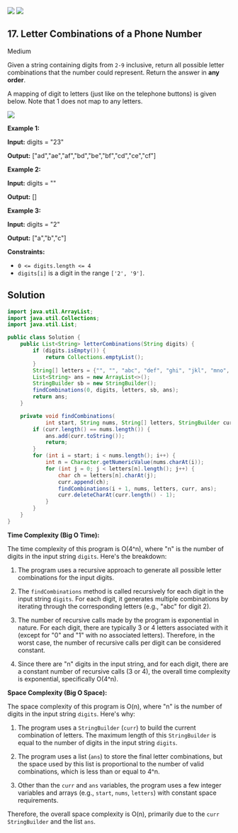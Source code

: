 [![](https://img.shields.io/github/stars/javadev/LeetCode-in-Java?label=Stars&style=flat-square)](https://github.com/javadev/LeetCode-in-Java)
[![](https://img.shields.io/github/forks/javadev/LeetCode-in-Java?label=Fork%20me%20on%20GitHub%20&style=flat-square)](https://github.com/javadev/LeetCode-in-Java/fork)

## 17\. Letter Combinations of a Phone Number

Medium

Given a string containing digits from `2-9` inclusive, return all possible letter combinations that the number could represent. Return the answer in **any order**.

A mapping of digit to letters (just like on the telephone buttons) is given below. Note that 1 does not map to any letters.

![](https://upload.wikimedia.org/wikipedia/commons/thumb/7/73/Telephone-keypad2.svg/200px-Telephone-keypad2.svg.png)

**Example 1:**

**Input:** digits = "23"

**Output:** ["ad","ae","af","bd","be","bf","cd","ce","cf"] 

**Example 2:**

**Input:** digits = ""

**Output:** [] 

**Example 3:**

**Input:** digits = "2"

**Output:** ["a","b","c"] 

**Constraints:**

*   `0 <= digits.length <= 4`
*   `digits[i]` is a digit in the range `['2', '9']`.

## Solution

```java
import java.util.ArrayList;
import java.util.Collections;
import java.util.List;

public class Solution {
    public List<String> letterCombinations(String digits) {
        if (digits.isEmpty()) {
            return Collections.emptyList();
        }
        String[] letters = {"", "", "abc", "def", "ghi", "jkl", "mno", "pqrs", "tuv", "wxyz"};
        List<String> ans = new ArrayList<>();
        StringBuilder sb = new StringBuilder();
        findCombinations(0, digits, letters, sb, ans);
        return ans;
    }

    private void findCombinations(
            int start, String nums, String[] letters, StringBuilder curr, List<String> ans) {
        if (curr.length() == nums.length()) {
            ans.add(curr.toString());
            return;
        }
        for (int i = start; i < nums.length(); i++) {
            int n = Character.getNumericValue(nums.charAt(i));
            for (int j = 0; j < letters[n].length(); j++) {
                char ch = letters[n].charAt(j);
                curr.append(ch);
                findCombinations(i + 1, nums, letters, curr, ans);
                curr.deleteCharAt(curr.length() - 1);
            }
        }
    }
}
```

**Time Complexity (Big O Time):**

The time complexity of this program is O(4^n), where "n" is the number of digits in the input string `digits`. Here's the breakdown:

1. The program uses a recursive approach to generate all possible letter combinations for the input digits.

2. The `findCombinations` method is called recursively for each digit in the input string `digits`. For each digit, it generates multiple combinations by iterating through the corresponding letters (e.g., "abc" for digit 2).

3. The number of recursive calls made by the program is exponential in nature. For each digit, there are typically 3 or 4 letters associated with it (except for "0" and "1" with no associated letters). Therefore, in the worst case, the number of recursive calls per digit can be considered constant.

4. Since there are "n" digits in the input string, and for each digit, there are a constant number of recursive calls (3 or 4), the overall time complexity is exponential, specifically O(4^n).

**Space Complexity (Big O Space):**

The space complexity of this program is O(n), where "n" is the number of digits in the input string `digits`. Here's why:

1. The program uses a `StringBuilder` (`curr`) to build the current combination of letters. The maximum length of this `StringBuilder` is equal to the number of digits in the input string `digits`.

2. The program uses a list (`ans`) to store the final letter combinations, but the space used by this list is proportional to the number of valid combinations, which is less than or equal to 4^n.

3. Other than the `curr` and `ans` variables, the program uses a few integer variables and arrays (e.g., `start`, `nums`, `letters`) with constant space requirements.

Therefore, the overall space complexity is O(n), primarily due to the `curr` `StringBuilder` and the list `ans`.
